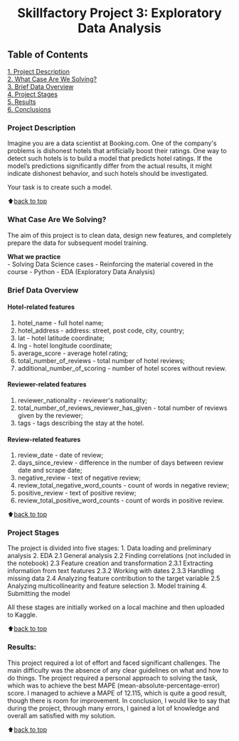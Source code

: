 # <center> Skillfactory Project 3: Exploratory Data Analysis

## Table of Contents  
[1. Project Description](https://github.com/KarpovGm/Booking_reviews_Project_3/blob/main/README.md#project-description)  
[2. What Case Are We Solving?](https://github.com/KarpovGm/Booking_reviews_Project_3/blob/main/README.md#what-case-are-we-solving)  
[3. Brief Data Overview](https://github.com/KarpovGm/Booking_reviews_Project_3/blob/main/README.md#brief-data-overview)  
[4. Project Stages](https://github.com/KarpovGm/Booking_reviews_Project_3/blob/main/README.md#project-stages)  
[5. Results](https://github.com/KarpovGm/Booking_reviews_Project_3/blob/main/README.md#results)    
[6. Conclusions](https://github.com/KarpovGm/Booking_reviews_Project_3/blob/main/README.md#conclusions) 

### Project Description    
Imagine you are a data scientist at Booking.com. One of the company's problems is dishonest hotels that artificially boost their ratings. One way to detect such hotels is to build a model that predicts hotel ratings. If the model’s predictions significantly differ from the actual results, it might indicate dishonest behavior, and such hotels should be investigated.

Your task is to create such a model.

:arrow_up:[back to top](https://github.com/KarpovGm/Booking_reviews_Project_3/blob/main/README.md#table-of-contents)


### What Case Are We Solving?    
The aim of this project is to clean data, design new features, and completely prepare the data for subsequent model training.

**What we practice**     
    - Solving Data Science cases
    - Reinforcing the material covered in the course
    - Python
    - EDA (Exploratory Data Analysis)


### Brief Data Overview
#### Hotel-related features
1. hotel_name - full hotel name;
2. hotel_address - address: street, post code, city, country;
3. lat - hotel latitude coordinate;
4. lng - hotel longitude coordinate;
5. average_score - average hotel rating;
6. total_number_of_reviews - total number of hotel reviews;
7. additional_number_of_scoring - number of hotel scores without review.

#### Reviewer-related features
1. reviewer_nationality - reviewer's nationality;
2. total_number_of_reviews_reviewer_has_given - total number of reviews given by the reviewer;
3. tags - tags describing the stay at the hotel.

#### Review-related features
1. review_date - date of review;
2. days_since_review - difference in the number of days between review date and scrape date;
3. negative_review - text of negative review;
4. review_total_negative_word_counts - count of words in negative review;
5. positive_review - text of positive review;
6. review_total_positive_word_counts - count of words in positive review.

:arrow_up:[back to top](https://github.com/KarpovGm/Booking_reviews_Project_3/blob/main/README.md#table-of-contents)


### Project Stages  
The project is divided into five stages:
    1. Data loading and preliminary analysis
    2. EDA
        2.1 General analysis
        2.2 Finding correlations (not included in the notebook)
        2.3 Feature creation and transformation
            2.3.1 Extracting information from text features
            2.3.2 Working with dates
            2.3.3 Handling missing data
        2.4 Analyzing feature contribution to the target variable
        2.5 Analyzing multicollinearity and feature selection
    3. Model training
    4. Submitting the model

All these stages are initially worked on a local machine and then uploaded to Kaggle.

:arrow_up:[back to top](https://github.com/KarpovGm/Booking_reviews_Project_3/blob/main/README.md#table-of-contents)


### Results:  
This project required a lot of effort and faced significant challenges. The main difficulty was the absence of any clear guidelines on what and how to do things. The project required a personal approach to solving the task, which was to achieve the best MAPE (mean-absolute-percentage-error) score. I managed to achieve a MAPE of 12.115, which is quite a good result, though there is room for improvement. In conclusion, I would like to say that during the project, through many errors, I gained a lot of knowledge and overall am satisfied with my solution.

:arrow_up:[back to top](https://github.com/KarpovGm/Booking_reviews_Project_3/blob/main/README.md#table-of-contents)

